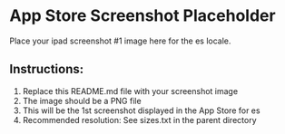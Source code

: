 # App Store Screenshot Placeholder

Place your ipad screenshot #1 image here for the es locale.

## Instructions:
1. Replace this README.md file with your screenshot image
2. The image should be a PNG file
3. This will be the 1st screenshot displayed in the App Store for es
4. Recommended resolution: See sizes.txt in the parent directory
